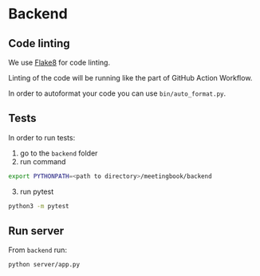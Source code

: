 # Backend

## Code linting

We use [Flake8](https://flake8.pycqa.org/en/2.5.5/index.html) for code linting.

Linting of the code will be running like the part of GitHub Action Workflow.

In order to autoformat your code you can use `bin/auto_format.py`.

## Tests

In order to run tests:
1. go to the `backend` folder
2. run command
```bash
export PYTHONPATH=<path to directory>/meetingbook/backend
```
3. run pytest
```bash
python3 -m pytest
```

## Run server

From `backend` run:

```bash
python server/app.py
```